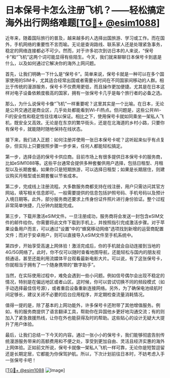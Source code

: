 # 日本保号卡怎么注册飞机？——轻松搞定海外出行网络难题[[TG💪+ @esim1088](https://t.me/s/esim1088)]

近年来，随着国际旅行的普及，越来越多的人选择出国旅游、学习或工作。而在国外，手机网络的重要性不言而喻。无论是查询路线、联系家人还是处理紧急事务，稳定的网络连接都必不可少。然而，对于许多初次到访日本的人来说，“保号卡”和“飞机”这两个词可能显得有些陌生。今天，我们就来聊聊日本保号卡到底是什么，以及如何通过它解决你的海外上网问题。

首先，让我们明确一下什么是“保号卡”。简单来说，保号卡就是一种可以在多个国家使用的SIM卡，尤其适合经常出国或者需要长时间在不同国家间移动的人群。相比于传统的漫游服务，保号卡不仅费用更低，而且操作更加便捷。尤其是在日本这样对电子设备依赖度极高的国家，拥有一张保号卡几乎是每个旅行者的必备之选。

那么，为什么说保号卡像“飞机”一样重要呢？这里其实是一个比喻。在日本，无论是公共交通还是商业区，几乎处处都能看到Wi-Fi热点。但问题是，这些公共Wi-Fi的安全性和稳定性往往难以保证。相比之下，使用保号卡就如同乘坐一架私人飞机，既安全又高效。无论是在东京的繁华街头，还是在北海道的乡村小路，只要你有保号卡，就能随时随地保持在线状态。

接下来，我们进入正题：如何注册并使用一张日本保号卡呢？这听起来似乎有点复杂，但实际上只要按照步骤一步步来，任何人都能轻松搞定。

第一步，选择合适的保号卡供应商。目前市场上有很多提供日本保号卡的服务商，比如eSIM1088等。这些平台通常会提供多种套餐供用户选择，包括日租型、月租型以及长期套餐。如果你只是短期旅游，可以选择日租型；如果是长期居住，则建议购买月租型或长期套餐以节省成本。

第二步，完成线上注册流程。大多数服务商都支持在线注册，用户只需访问其官方网站，填写相关信息即可。一般需要提供的信息包括护照号码、手机号码以及预计入境日期等。此外，部分服务商还要求上传身份证件照片进行身份验证。整个过程非常简单快捷，几分钟内就能完成。

第三步，下载并激活eSIM文件。一旦注册成功，服务商将会发送一封包含eSIM文件的邮件给你。你需要将此文件下载到手机上，并按照指引完成激活步骤。对于苹果设备用户而言，可以通过“设置”中的“蜂窝移动网络”选项找到新增的运营商配置文件；而对于安卓用户，则可以直接导入eSIM文件至手机系统中。

第四步，开始享受高速上网体验！激活完成后，你的手机就会自动连接到当地的4G/5G网络了。此时，你不仅可以随时查看地图导航，还能轻松与国内的朋友视频通话，甚至还能利用流媒体平台观看最新电影大片。可以说，有了这张保号卡，你就相当于拥有了一个随身携带的“数字助手”。

当然，在实际使用过程中，难免会遇到一些小问题。例如信号偶尔会出现不稳定的情况，特别是在偏远地区或者山区。这时候，你可以尝试切换不同的频段模式（如手动选择最佳信号源），或者重启设备重新连接网络。另外，为了确保电池续航时间足够长，建议关闭不必要的后台应用程序，并定期检查流量消耗情况。

值得一提的是，除了基本的上网功能外，许多保号卡还附带了其他增值服务。例如，有的服务商提供了语言翻译工具，帮助你在异国他乡更好地沟通交流；有的则加入了紧急救援热线，让你在外也能获得及时的帮助。这些贴心的设计无疑大大提升了用户体验。

最后，让我们总结一下今天的内容。通过一张小小的保号卡，我们能够彻底告别传统漫游服务带来的高额费用和不便之处，享受到更加自由、灵活且经济实惠的海外上网体验。正如前文所说，保号卡就像一架私人飞机一样可靠，无论你是短暂逗留还是长期定居，它都能为你保驾护航。所以，下次计划前往日本时，不妨考虑入手一张保号卡吧！

[[TG💪+ @esim1088](https://t.me/s/esim1088) ![Image](https://i.postimg.cc/4NQfJmqS/Snipaste-2025-05-13-00-14-12.png)]